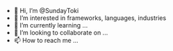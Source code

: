 - 👋 Hi, I’m @SundayToki
- 👀 I’m interested in frameworks, languages, industries 
- 🌱 I’m currently learning ...
- 💞️ I’m looking to collaborate on ...
- 📫 How to reach me ...

<!---
SundayToki/SundayToki is a ✨ special ✨ repository because its `README.md` (this file) appears on your GitHub profile.
You can click the Preview link to take a look at your changes.
--->

